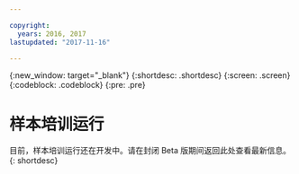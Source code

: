 ```yaml
---

copyright:
  years: 2016, 2017
lastupdated: "2017-11-16"

---
```

{:new_window: target="_blank"}
{:shortdesc: .shortdesc}
{:screen: .screen}
{:codeblock: .codeblock}
{:pre: .pre}

# 样本培训运行

目前，样本培训运行还在开发中。请在封闭 Beta 版期间返回此处查看最新信息。
{: shortdesc}
